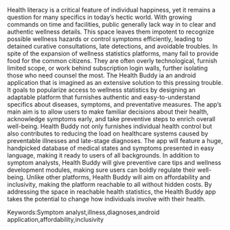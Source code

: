 Health literacy is a critical feature of individual happiness, yet it remains a question for many specifics in today’s hectic world. With growing commands on time and facilities, public generally lack way in to clear and authentic wellness details. This space leaves them impotent to recognize possible wellness hazards or control symptoms efficiently, leading to detained curative consultations, late detections, and avoidable troubles. In spite of the expansion of wellness statistics platforms, many fail to provide food for the common citizens. They are often overly technological, furnish limited scope, or work behind subscription login walls, further isolating those who need counsel the most. The Health Buddy ia an android application that is imagined as an extensive solution to this pressing trouble. It goals to popularize access to wellness statistics by designing an adaptable platform that furnishes authentic and easy-to-understand specifics about diseases, symptoms, and preventative measures. The app’s main aim is to allow users to make familiar decisions about their health, acknowledge symptoms early, and take preventive steps to enrich overall well-being. Health Buddy not only furnishes individual health control but also contributes to reducing the load on healthcare systems caused by preventable illnesses and late-stage diagnoses. The app will feature a huge, handpicked database of medical states and symptoms presented in easy language, making it ready to users of all backgrounds. In addition to symptom analysts, Health Buddy will give preventive care tips and wellness development modules, making sure users can boldly regulate their well-being. Unlike other platforms, Health Buddy will aim on affordability and inclusivity, making the platform reachable to all without hidden costs. By addressing the space in reachable health statistics, the Health Buddy app takes the potential to change how individuals involve with their health.

Keywords:Symptom analyst,illness,diagnoses,android application,affordability,inclusivity
